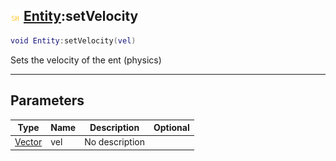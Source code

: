 ## ![shared](../../.gitbook/assets/shared.png) [Entity](entity):setVelocity

```lua
void Entity:setVelocity(vel)
```

Sets the velocity of the ent (physics)

------
## Parameters

| Type   | Name | Description | Optional |
| ------ | ---- | ----------- | -------: |
| [Vector](vector) | vel | No description |  |

